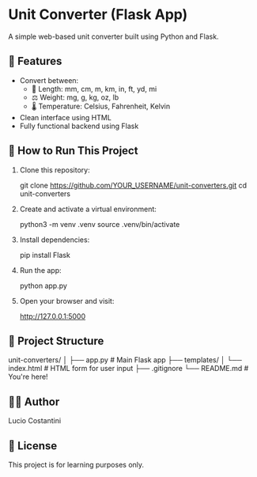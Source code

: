 # Unit Converter (Flask App)

A simple web-based unit converter built using Python and Flask.

## 🔧 Features

- Convert between:
  - 📏 Length: mm, cm, m, km, in, ft, yd, mi
  - ⚖️ Weight: mg, g, kg, oz, lb
  - 🌡️ Temperature: Celsius, Fahrenheit, Kelvin
- Clean interface using HTML
- Fully functional backend using Flask

## 🚀 How to Run This Project

1. Clone this repository:

   git clone https://github.com/YOUR_USERNAME/unit-converters.git
   cd unit-converters

2. Create and activate a virtual environment:

   python3 -m venv .venv
   source .venv/bin/activate

3. Install dependencies:

   pip install Flask

4. Run the app:

   python app.py

5. Open your browser and visit:

   http://127.0.0.1:5000

## 📂 Project Structure

unit-converters/
│
├── app.py               # Main Flask app
├── templates/
│   └── index.html       # HTML form for user input
├── .gitignore
└── README.md            # You're here!

## 👨‍💻 Author

Lucio Costantini

## 📎 License

This project is for learning purposes only.

